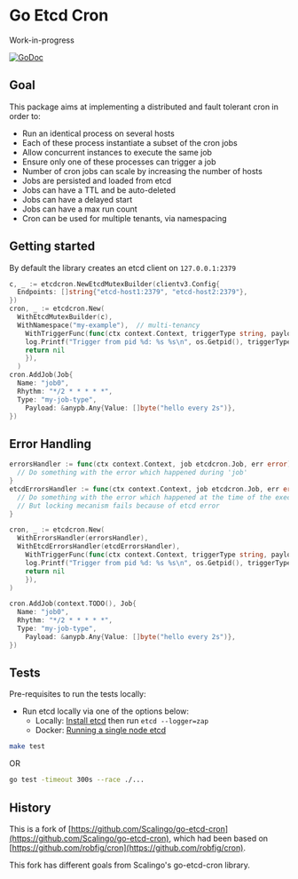 # Go Etcd Cron

Work-in-progress

[![GoDoc](http://godoc.org/github.com/diagridio/go-etcd-cron?status.png)](http://godoc.org/github.com/diagridio/go-etcd-cron)

## Goal

This package aims at implementing a distributed and fault tolerant cron in order to:

* Run an identical process on several hosts
* Each of these process instantiate a subset of the cron jobs
* Allow concurrent instances to execute the same job
* Ensure only one of these processes can trigger a job
* Number of cron jobs can scale by increasing the number of hosts
* Jobs are persisted and loaded from etcd
* Jobs can have a TTL and be auto-deleted
* Jobs can have a delayed start
* Jobs can have a max run count
* Cron can be used for multiple tenants, via namespacing

## Getting started

By default the library creates an etcd client on `127.0.0.1:2379`

```go
c, _ := etcdcron.NewEtcdMutexBuilder(clientv3.Config{
  Endpoints: []string{"etcd-host1:2379", "etcd-host2:2379"},
})
cron, _ := etcdcron.New(
  WithEtcdMutexBuilder(c),
  WithNamespace("my-example"),  // multi-tenancy
	WithTriggerFunc(func(ctx context.Context, triggerType string, payload *anypb.Any) error {
    log.Printf("Trigger from pid %d: %s %s\n", os.Getpid(), triggerType, string(payload.Value))
    return nil
	}),
  )
cron.AddJob(Job{
  Name: "job0",
  Rhythm: "*/2 * * * * *",
  Type: "my-job-type",
	Payload: &anypb.Any{Value: []byte("hello every 2s")},
})
```

## Error Handling

```go
errorsHandler := func(ctx context.Context, job etcdcron.Job, err error) {
  // Do something with the error which happened during 'job'
}
etcdErrorsHandler := func(ctx context.Context, job etcdcron.Job, err error) {
  // Do something with the error which happened at the time of the execution of 'job'
  // But locking mecanism fails because of etcd error
}

cron, _ := etcdcron.New(
  WithErrorsHandler(errorsHandler),
  WithEtcdErrorsHandler(etcdErrorsHandler),
	WithTriggerFunc(func(ctx context.Context, triggerType string, payload *anypb.Any) error {
    log.Printf("Trigger from pid %d: %s %s\n", os.Getpid(), triggerType, string(payload.Value))
    return nil
	}),
)

cron.AddJob(context.TODO(), Job{
  Name: "job0",
  Rhythm: "*/2 * * * * *",
  Type: "my-job-type",
	Payload: &anypb.Any{Value: []byte("hello every 2s")},
})
```

## Tests

Pre-requisites to run the tests locally:
- Run etcd locally via one of the options below:
  - Locally: [Install etcd](https://etcd.io/docs/v3.4/install/) then run `etcd --logger=zap`
  - Docker: [Running a single node etcd](https://etcd.io/docs/v3.5/op-guide/container/#running-a-single-node-etcd-1)

```bash
make test
```
OR
```bash
go test -timeout 300s --race ./...
```

## History

This is a fork of [https://github.com/Scalingo/go-etcd-cron](https://github.com/Scalingo/go-etcd-cron), which had been based on [https://github.com/robfig/cron](https://github.com/robfig/cron).

This fork has different goals from Scalingo's go-etcd-cron library.